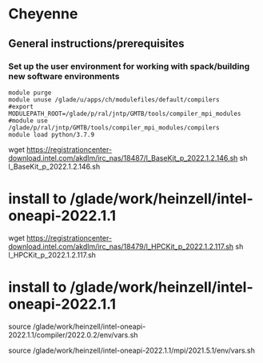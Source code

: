 # Cheyenne

## General instructions/prerequisites

### Set up the user environment for working with spack/building new software environments
```
module purge
module unuse /glade/u/apps/ch/modulefiles/default/compilers
#export MODULEPATH_ROOT=/glade/p/ral/jntp/GMTB/tools/compiler_mpi_modules
#module use /glade/p/ral/jntp/GMTB/tools/compiler_mpi_modules/compilers
module load python/3.7.9
```

wget https://registrationcenter-download.intel.com/akdlm/irc_nas/18487/l_BaseKit_p_2022.1.2.146.sh
sh l_BaseKit_p_2022.1.2.146.sh
# install to /glade/work/heinzell/intel-oneapi-2022.1.1

wget https://registrationcenter-download.intel.com/akdlm/irc_nas/18479/l_HPCKit_p_2022.1.2.117.sh
sh l_HPCKit_p_2022.1.2.117.sh
# install to /glade/work/heinzell/intel-oneapi-2022.1.1


source /glade/work/heinzell/intel-oneapi-2022.1.1/compiler/2022.0.2/env/vars.sh

source /glade/work/heinzell/intel-oneapi-2022.1.1/mpi/2021.5.1/env/vars.sh
